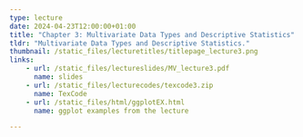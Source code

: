 ```yaml
---
type: lecture
date: 2024-04-23T12:00:00+01:00
title: "Chapter 3: Multivariate Data Types and Descriptive Statistics"
tldr: "Multivariate Data Types and Descriptive Statistics."
thumbnail: /static_files/lecturetitles/titlepage_lecture3.png
links:     
    - url: /static_files/lectureslides/MV_lecture3.pdf
      name: slides
    - url: /static_files/lecturecodes/texcode3.zip
      name: TexCode
    - url: /static_files/html/ggplotEX.html
      name: ggplot examples from the lecture

---
```

